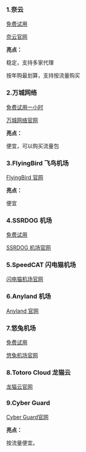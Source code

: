 ### 1.奈云

[免费试用](https://www.v2ny.top/#/register?code=uHozg6Lq)

[奈云官网](https://www.v2ny.top/#/register?code=uHozg6Lq)

**亮点：**

稳定，支持多家代理

按年购最划算，支持按流量购买

### 2.万城网络

[免费试用一小时](https://portal.vcity-co.com/#/register?code=YmiW4TLS)

[万城网络官网](https://portal.vcity-co.com/#/register?code=YmiW4TLS) 

**亮点：**

便宜，可以购买流量包

### 3.FlyingBird 飞鸟机场

[FlyingBird 官网](https://fbaff01.flyb-aff01.com/auth/register?code=Ko2m)

**亮点：**

便宜

### 4.SSRDOG 机场

[免费试用](https://dog.ssrdog111.com/#/register?code=wilSCgei)

[SSRDOG 机场官网](https://dog.ssrdog111.com/#/register?code=wilSCgei) 



### 5.SpeedCAT 闪电猫机场

[闪电猫机场官网](https://speedcat-aff.com/auth/register?code=PHyK) 

### 6.Anyland 机场

[Anyland 官网](https://any801.cc/#/register?code=l5uCsypL) 

### 7.悠兔机场

[免费试用](https://youtu5.shop/#/register?code=qeXZTUFb)

[悠兔机场官网](https://youtu5.shop/#/register?code=qeXZTUFb) 

### 8.Totoro Cloud 龙猫云

[龙猫云官网](https://webcf0120231018.lmspeedapp.com/reguser?aff=bQX9TLmU)

### 9.Cyber Guard

[Cyber Guard官网](https://cyberguard.top/index.php#/register?code=dNQBdX5n)

**亮点：**

按流量便宜。